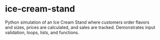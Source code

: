 # ice-cream-stand
Python simulation of an Ice Cream Stand where customers order flavors and sizes, prices are calculated, and sales are tracked. Demonstrates input validation, loops, lists, and functions.
